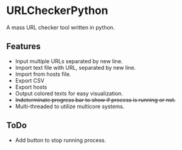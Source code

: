 # URLCheckerPython
A mass URL checker tool written in python.

## Features
* Input multiple URLs separated by new line.
* Import text file with URL, separated by new line.
* Import from hosts file.
* Export CSV
* Export hosts
* Output colored texts for easy visualization.
* ~~Indeterminate progress bar to show if process is running or not.~~
* Multi-threaded to utilize multicore systems.

## ToDo
* Add button to stop running process.
